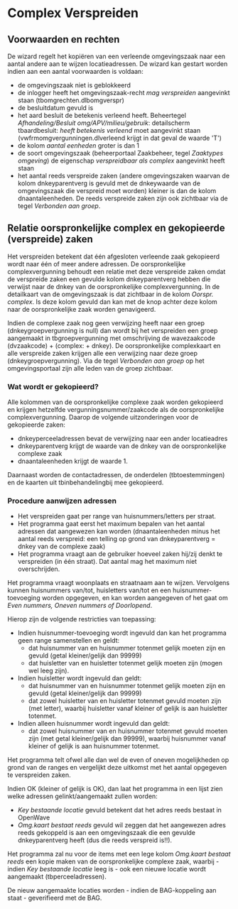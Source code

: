 # Complex Verspreiden

## Voorwaarden en rechten

De wizard regelt het kopiëren van een verleende omgevingszaak naar een aantal andere aan te wijzen locatieadressen.
De wizard kan gestart worden indien aan een aantal voorwaarden is voldaan:

  * de omgevingszaak niet is geblokkeerd
  * de inlogger heeft het omgevingszaak-recht *mag verspreiden* aangevinkt staan (tbomgrechten.dlbomgverspr)
  * de besluitdatum gevuld is
  * het aard besluit de betekenis verleend heeft. Beheertegel *Afhandeling/Besluit omg/APV/milieu/gebruik*: detailscherm tbaardbesluit: *heeft betekenis verleend* moet aangevinkt staan (vwfrmomgvergunningen.dlverleend krijgt in dat geval de waarde 'T')  
  * de kolom *aantal eenheden* groter is dan 1
  * de soort omgevingszaak (beheerportaal Zaakbeheer, tegel *Zaaktypes omgeving*) de eigenschap *verspreidbaar als complex* aangevinkt heeft staan  
  * het aantal reeds verspreide zaken (andere omgevingszaken waarvan de kolom dnkeyparentverg is gevuld met de dnkeywaarde van de omgevingszaak die verspreid moet worden) kleiner is dan de kolom dnaantaleenheden. De reeds verspreide zaken zijn ook zichtbaar via de tegel *Verbonden aan groep*.

## Relatie oorspronkelijke complex en gekopieerde (verspreide) zaken

Het verspreiden betekent dat één afgesloten verleende zaak gekopieerd wordt naar één of meer andere adressen. De oorspronkelijke complexvergunning behoudt een relatie met deze verspreide zaken omdat de verspreide zaken een gevulde kolom dnkeyparentverg hebben die verwijst naar de dnkey van de oorspronkelijke complexvergunning. In de detailkaart van de omgevingszaak is dat zichtbaar in de kolom *Oorspr. complex*. Is deze kolom gevuld dan kan met de knop achter deze kolom naar de oorspronkelijke zaak worden genavigeerd.

Indien de complexe zaak nog geen verwijzing heeft naar een groep (dnkeygroepvergunning is null) dan wordt bij het verspreiden een groep aangemaakt in tbgroepvergunning met omschrijving de wavezaakcode (dvzaakcode) + (complex: + dnkey). De oorspronkelijke complexkaart en alle verspreide zaken krijgen alle een verwijzing naar deze groep (dnkeygroepvergunning). Via de tegel *Verbonden aan groep* op het omgevingsportaal zijn alle leden van de groep zichtbaar. 

### Wat wordt er gekopieerd?

Alle kolommen van de oorspronkelijke complexe zaak worden gekopieerd en krijgen hetzelfde vergunningsnummer/zaakcode als de oorspronkelijke complexvergunning. Daarop de volgende uitzonderingen voor de gekopieerde zaken:

  * dnkeyperceeladressen bevat de verwijzing naar een ander locatieadres
  * dnkeyparentverg krijgt de waarde van de dnkey van de oorspronkelijke complexe zaak
  * dnaantaleenheden krijgt de waarde 1.

Daarnaast worden de contactadressen, de onderdelen (tbtoestemmingen) en de kaarten uit tbinbehandelingbij mee gekopieerd.

### Procedure aanwijzen adressen

  * Het verspreiden gaat per range van huisnummers/letters per straat.
  * Het programma gaat eerst het maximum bepalen van het aantal adressen dat aangewezen kan worden (dnaantaleenheden minus het aantal reeds verspreid: een telling op grond van dnkeyparentverg = dnkey van de complexe zaak)
  * Het programma vraagt aan de gebruiker hoeveel zaken hij/zij denkt te verspreiden (in één straat). Dat aantal mag het maximum niet overschrijden.

Het programma vraagt woonplaats en straatnaam aan te wijzen. Vervolgens kunnen huisnummers van/tot, huisletters van/tot en een huisnummer-toevoeging worden opgegeven, en kan worden aangegeven of het gaat om *Even nummers, Oneven nummers of Doorlopend*.

Hierop zijn de volgende restricties van toepassing:

  * Indien huisnummer-toevoeging wordt ingevuld dan kan het programma geen range samenstellen en geldt:
    * dat huisnummer van en huisnummer totenmet gelijk moeten zijn en gevuld (getal kleiner/gelijk dan 99999)
    * dat huisletter van en huisletter totenmet gelijk moeten zijn (mogen wel leeg zijn).
  * Indien huisletter wordt ingevuld dan geldt:
    * dat huisnummer van en huisnummer totenmet gelijk moeten zijn en gevuld (getal kleiner/gelijk dan 99999)
    * dat zowel huisletter van en huisletter totenmet gevuld moeten zijn (met letter), waarbij huisletter vanaf kleiner of gelijk is aan huisletter totenmet.
  * Indien alleen huisnummer wordt ingevuld dan geldt:
    * dat zowel huisnummer van en huisnummer totenmet gevuld moeten zijn (met getal kleiner/gelijk dan 99999), waarbij huisnummer vanaf kleiner of gelijk is aan huisnummer totenmet.

Het programma telt ofwel alle dan wel de even of oneven mogelijkheden op grond van de ranges en vergelijkt deze uitkomst met het aantal opgegeven te verspreiden zaken.

Indien OK (kleiner of gelijk is OK), dan laat het programma in een lijst zien welke adressen gelinkt/aangemaakt zullen worden:

  * *Key bestaande locatie* gevuld betekent dat het adres reeds bestaat in OpenWave 
  * *Omg.kaart bestaat reeds* gevuld wil zeggen dat het aangewezen adres reeds gekoppeld is aan een omgevingszaak die een gevulde dnkeyparentverg heeft (dus die reeds verspreid is!!).

Het programma zal nu voor de items met een lege kolom *Omg.kaart bestaat reeds* een kopie maken van de oorspronkelijke complexe zaak, waarbij - indien *Key bestaande locatie*  leeg is - ook een nieuwe locatie wordt aangemaakt (tbperceeladressen).

De nieuw aangemaakte locaties worden - indien de BAG-koppeling aan staat - geverifieerd met de BAG.

